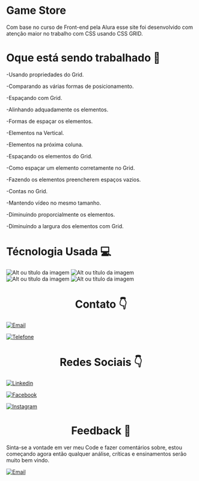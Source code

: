<h1>Game Store</h1>

<p>Com base no curso de Front-end pela Alura esse site foi desenvolvido com atenção maior no trabalho com CSS usando CSS GRID.</p>

<h1> Oque está sendo trabalhado 🚧 </h1>

<p>-Usando propriedades do Grid.</p>
<p>-Comparando as várias formas de posicionamento.</p>
<p>-Espaçando com Grid.</p>
<p>-Alinhando adquadamente os elementos.</p>
<p>-Formas de espaçar os elementos.</p>
<p>-Elementos na Vertical.</p>
<p>-Elementos na próxima coluna.</p>
<p>-Espaçando os elementos do Grid.</p>
<p>-Como espaçar um elemento corretamente no Grid.</p>
<p>-Fazendo os elementos preencherem espaços vazios.</p>
<p>-Contas no Grid.</p>
<p>-Mantendo vídeo no mesmo tamanho.</p>
<p>-Diminuindo proporcialmente os elementos.</p>
<p>-Diminuindo a largura dos elementos com Grid.</p>

<h1> Técnologia Usada 💻 </h1>

![Alt ou título da imagem](https://img.shields.io/badge/HTML-239120?style=for-the-badge&logo=html5&logoColor=white) ![Alt ou título da imagem](https://img.shields.io/badge/HTML5-E34F26?style=for-the-badge&logo=html5&logoColor=white) ![Alt ou título da imagem](https://img.shields.io/badge/CSS-239120?&style=for-the-badge&logo=css3&logoColor=white) ![Alt ou título da imagem](https://img.shields.io/badge/CSS3-1572B6?style=for-the-badge&logo=css3&logoColor=white)

<div style=text-align:center><h1>Contato 👇</h1></div>

[![Email](https://img.shields.io/badge/Gmail-D14836?style=for-the-badge&logo=gmail&logoColor=white)](edson.eduardoengbonelli@gmail.com) 

[![Telefone](https://img.shields.io/badge/WhatsApp-25D366?style=for-the-badge&logo=whatsapp&logoColor=white)](55+(19)9-8351-4369)

<div style=text-align:center><h1> Redes Sociais 👇</h1></div>

[![Linkedin](https://img.shields.io/badge/LinkedIn-0077B5?style=for-the-badge&logo=linkedin&logoColor=white)](https://www.linkedin.com/in/edsonbonelli/)

[![Facebook](https://img.shields.io/badge/Facebook-1877F2?style=for-the-badge&logo=facebook&logoColor=white)](https://www.facebook.com/edsonebonelli)

[![Instagram](https://img.shields.io/badge/Instagram-E4405F?style=for-the-badge&logo=instagram&logoColor=white)](https://www.instagram.com/ee.bonelli/)

<div style=text-align:center><h1> Feedback 📜</h1></div>

<p>Sinta-se a vontade em ver meu Code e fazer comentários sobre, estou começando agora então qualquer análise, críticas e ensinamentos serão muito bem vindo.</p>

[![Email](https://img.shields.io/badge/Gmail-D14836?style=for-the-badge&logo=gmail&logoColor=white)](edson.eduardoengbonelli@gmail.com)
